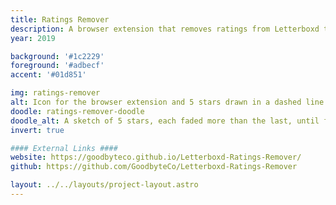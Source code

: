 ```yaml
---
title: Ratings Remover
description: A browser extension that removes ratings from Letterboxd to  avoid spoilers.
year: 2019

background: '#1c2229'
foreground: '#adbecf'
accent: '#01d851'

img: ratings-remover
alt: Icon for the browser extension and 5 stars drawn in a dashed line
doodle: ratings-remover-doodle
doodle_alt: A sketch of 5 stars, each faded more than the last, until finally disappearing altogether 
invert: true

#### External Links ####
website: https://goodbyteco.github.io/Letterboxd-Ratings-Remover/
github: https://github.com/GoodbyteCo/Letterboxd-Ratings-Remover

layout: ../../layouts/project-layout.astro
---
```

